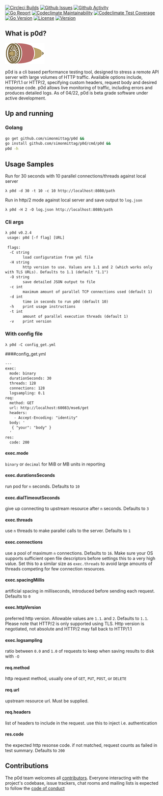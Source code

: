 [![Circleci Builds](https://circleci.com/gh/simonmittag/p0d.svg?style=shield)](https://circleci.com/gh/simonmittag/p0d)
[![Github Issues](https://img.shields.io/github/issues/simonmittag/p0d)](https://github.com/simonmittag/p0d/issues)
[![Github Activity](https://img.shields.io/github/commit-activity/m/simonmittag/p0d)](https://img.shields.io/github/commit-activity/m/simonmittag/p0d)  
[![Go Report](https://goreportcard.com/badge/github.com/simonmittag/p0d)](https://goreportcard.com/report/github.com/simonmittag/p0d)
[![Codeclimate Maintainability](https://api.codeclimate.com/v1/badges/06a7484f009ea48a3832/maintainability)](https://codeclimate.com/github/simonmittag/p0d/maintainability)
[![Codeclimate Test Coverage](https://api.codeclimate.com/v1/badges/06a7484f009ea48a3832/test_coverage)](https://codeclimate.com/github/simonmittag/p0d/test_coverage)
[![Go Version](https://img.shields.io/github/go-mod/go-version/simonmittag/p0d)](https://img.shields.io/github/go-mod/go-version/simonmittag/p0d)
[![License](https://img.shields.io/badge/License-Apache%202.0-blue.svg)](https://opensource.org/licenses/Apache-2.0)
[![Version](https://img.shields.io/badge/version-0.2.4-orange)](https://github.com/simonmittag/p0d)

## What is p0d?
![](p0d.png)

p0d is a cli based performance testing tool, designed to stress a remote API server with large volumes of HTTP traffic. 
Available options include, HTTP/1.1 or HTTP/2, specifying custom headers, request body and desired response code. p0d
allows live monitoring of traffic, including errors and produces detailed logs. As of 04/22, p0d is beta grade software under 
active development. 

## Up and running

### Golang
```bash
go get github.com/simonmittag/p0d && 
go install github.com/simonmittag/p0d/cmd/p0d && 
p0d -h
```

## Usage Samples

Run for 30 seconds with 10 parallel connections/threads against local server
```
λ p0d -d 30 -t 10 -c 10 http://localhost:8080/path
```

Run in http/2 mode against local server and save output to `log.json`
```
λ p0d -H 2 -O log.json http://localhost:8080/path
```

### Cli args
```
λ p0d v0.2.4
 usage: p0d [-f flag] [URL]

 flags:
  -C string
        load configuration from yml file
  -H string
        http version to use. Values are 1.1 and 2 (which works only with TLS URLs). Defaults to 1.1 (default "1.1")
  -O string
        save detailed JSON output to file
  -c int
        maximum amount of parallel TCP connections used (default 1)
  -d int
        time in seconds to run p0d (default 10)
  -h    print usage instructions
  -t int
        amount of parallel execution threads (default 1)
  -v    print version
```

### With config file
```
λ p0d -C config_get.yml
```

####config_get.yml
```
---
exec:
  mode: binary
  durationSeconds: 30
  threads: 128
  connections: 128
  logsampling: 0.1
req:
  method: GET
  url: http://localhost:60083/mse6/get
  headers:
    - Accept-Encoding: "identity"
  body: '
   { "your": "body" }
  '
res:
  code: 200
```

#### exec.mode
`binary` or `decimal` for MiB or MB units in reporting

#### exec.durationsSeconds
run pod for `n` seconds. Defaults to `10`

#### exec.dialTimeoutSeconds
give up connecting to upstream resource after `n` seconds. Defaults to `3`

#### exec.threads
use `n` threads to make parallel calls to the server. Defaults to `1`

#### exec.connections
use a pool of maximum `n` connections. Defaults to `16`. Make sure your OS supports sufficient open file descriptors
before settings this to a very high value. Set this to a similar size as `exec.threads` to avoid large amounts of
threads competing for few connection resources.

#### exec.spacingMillis
artificial spacing in milliseconds, introduced before sending each request. Defaults to `0`

#### exec.httpVersion
preferred http version. Allowable values are `1.1`. and `2`. Defaults to `1.1`. Please note that HTTP/2 is only
supported using TLS. Http version is negotiated, not absolute and HTTP/2 may fall back to HTTP/1.1

#### exec.logsampling
ratio between `0.0` and `1.0` of requests to keep when saving results to disk with `-O`

#### req.method
http request method, usually one of `GET`, `PUT`, `POST`, or `DELETE`

#### req.url
upstream resource url. Must be supplied.

#### req.headers
list of headers to include in the request. use this to inject i.e. authentication

#### res.code
the expected http resonse code. if not matched, request counts as failed in test summary. Defaults to `200`

## Contributions

The p0d team welcomes all [contributors](https://github.com/simonmittag/p0d/blob/master/CONTRIBUTING.md). Everyone
interacting with the project's codebase, issue trackers, chat rooms and mailing lists is expected to follow
the [code of conduct](https://github.com/simonmittag/p0d/blob/master/CODE_OF_CONDUCT.md)